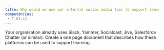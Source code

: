 ```yaml
---
title: Why would we use our internal social media tool to support learning?
competencies:
 - T.01.L1
---
```

Your organisation already uses Slack, Yammer, Socialcast, Jive, Salesforce Chatter (or similar). Create a one page document that describes how these platforms can be used to support learning.